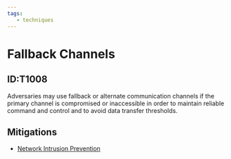 ```yaml
---
tags:
   - techniques
---
```

# Fallback Channels
## ID:T1008
Adversaries may use fallback or alternate communication channels if the primary channel is compromised or inaccessible in order to maintain reliable command and control and to avoid data transfer thresholds.
## Mitigations
* [Network Intrusion Prevention](mitigations/M1031)

